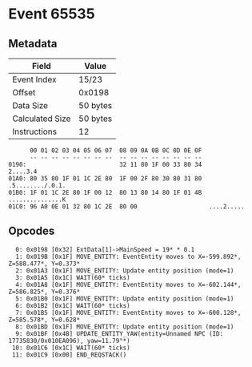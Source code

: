 # Event 65535

## Metadata

| Field           | Value    |
|-----------------|----------|
| Event Index     | 15/23    |
| Offset          | 0x0198   |
| Data Size       | 50 bytes |
| Calculated Size | 50 bytes |
| Instructions    | 12       |

```
      00 01 02 03 04 05 06 07  08 09 0A 0B 0C 0D 0E 0F
      -- -- -- -- -- -- -- --  -- -- -- -- -- -- -- --
0190:                          32 11 80 1F 00 33 80 34          2....3.4
01A0: 80 35 80 1F 01 1C 2E 80  1F 00 2F 80 30 80 31 80  .5......../.0.1.
01B0: 1F 01 1C 2E 80 1F 00 12  80 13 80 14 80 1F 01 4B  ...............K
01C0: 96 A0 0E 01 32 80 1C 2E  80 00                    ....2.....      
```

## Opcodes

```
  0: 0x0198 [0x32] ExtData[1]->MainSpeed = 19* * 0.1
  1: 0x019B [0x1F] MOVE_ENTITY: EventEntity moves to X=-599.892*, Z=588.477*, Y=0.373*
  2: 0x01A3 [0x1F] MOVE_ENTITY: Update entity position (mode=1)
  3: 0x01A5 [0x1C] WAIT(60* ticks)
  4: 0x01A8 [0x1F] MOVE_ENTITY: EventEntity moves to X=-602.144*, Z=586.825*, Y=0.376*
  5: 0x01B0 [0x1F] MOVE_ENTITY: Update entity position (mode=1)
  6: 0x01B2 [0x1C] WAIT(60* ticks)
  7: 0x01B5 [0x1F] MOVE_ENTITY: EventEntity moves to X=-600.128*, Z=585.578*, Y=0.628*
  8: 0x01BD [0x1F] MOVE_ENTITY: Update entity position (mode=1)
  9: 0x01BF [0x4B] UPDATE_ENTITY_YAW(entity=Unnamed NPC (ID: 17735830/0x010EA096), yaw=11.79°*)
 10: 0x01C6 [0x1C] WAIT(60* ticks)
 11: 0x01C9 [0x00] END_REQSTACK()
```
